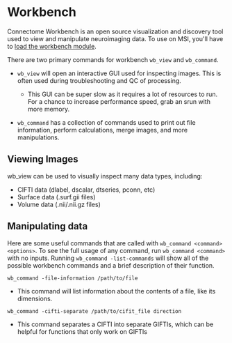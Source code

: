 # Workbench

Connectome Workbench is an open source visualization and discovery tool used to view and manipulate neuroimaging data. To use on MSI, you'll have to [load the workbench module](modules.md). 

There are two primary commands for workbench `wb_view` and `wb_command`.

- `wb_view` will open an interactive GUI used for inspecting images. This is often used during troubleshooting and QC of processing.

    * This GUI can be super slow as it requires a lot of resources to run. For a chance to increase performance speed, grab an srun with more memory. 

- `wb_command` has a collection of commands used to print out file information, perform calculations, merge images, and more manipulations. 


## Viewing Images

wb_view can be used to visually inspect many data types, including:

- CIFTI data (dlabel, dscalar, dtseries, pconn, etc)
- Surface data (.surf.gii files)
- Volume data (.nii/.nii.gz files)


## Manipulating data

Here are some useful commands that are called with `wb_command <command> <options>`. To see the full usage of any command, run `wb_command <command>` with no inputs. Running `wb_command -list-commands` will show all of the possible workbench commands and a brief description of their function. 

`wb_command -file-information /path/to/file`

- This command will list information about the contents of a file, like its dimensions.

`wb_command -cifti-separate /path/to/cifit_file direction`

- This command separates a CIFTI into separate GIFTIs, which can be helpful for functions that only work on GIFTIs